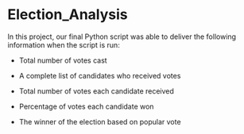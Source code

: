 Election_Analysis
=================

In this project, our final Python script was able to deliver the following
information when the script is run: 

-   Total number of votes cast

-   A complete list of candidates who received votes

-   Total number of votes each candidate received

-   Percentage of votes each candidate won

-   The winner of the election based on popular vote
